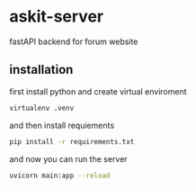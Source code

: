 # askit-server
fastAPI backend for forum website

## installation

first install python and create virtual enviroment
``` sh
virtualenv .venv
```

and then install requiements

``` sh
pip install -r requirements.txt
```

and now you can run the server

``` sh
uvicorn main:app --reload
```
